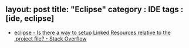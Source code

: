 layout: post
title: "Eclipse"
category : IDE
tags : [ide, eclipse]
--- 

- [eclipse - Is there a way to setup Linked Resources relative to the .project file? - Stack Overflow](http://stackoverflow.com/questions/4000039/is-there-a-way-to-setup-linked-resources-relative-to-the-project-file)